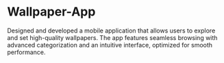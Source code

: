# Wallpaper-App
Designed and developed a mobile application that allows users to explore and set high-quality wallpapers. The app features seamless browsing with advanced categorization and an intuitive interface, optimized for smooth performance.
